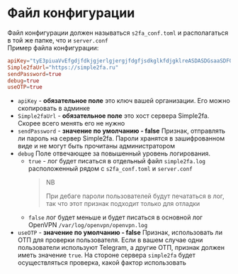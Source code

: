 # Файл конфигурации

Файл конфигурации должен называться `s2fa_conf.toml` и располагаться в той же папке, что и `server.conf`\
Пример файла конфигурации:

```toml
apiKey="tyE3piuaVvEfgdjfdkjgjerlgjergjfdgfjsdkglkfdjgklreASDASDGsaaSDFQchqpufoc8XhUuzE7h"
Simple2faUrl="https://simple2fa.ru"
sendPassword=true
debug=true
useOTP=true
```

- `apiKey` - **обязательное поле** это ключ вашей организации. Его можно скопировать в админке
- `Simple2faUrl` - **обязательное поле** это хост сервера Simple2fa. Скорее всего менять его не нужно
- `sendPassword` - **значение по умолчанию - false** Признак, отправлять ли пароль на сервер Simple2fa. Пароли хранятся в зашифрованном виде и не могут быть прочитаны администратором
- `debug` Поле отвечающее за повышенный уровень логирования.
  - `true` - лог будет писаться в отдельный файл `simple2fa.log` расположенный рядом с `s2fa_conf.toml` и `server.conf`
    > NB
    >
    > При дебаге пароли пользователей будут печататься в лог, так что этот признак подходит только для отладки
  - `false` лог будет меньше и будет писаться в основной лог OpenVPN `/var/log/openvpn/openvpn.log`
- `useOTP` - **значение по умолчанию - false** Признак, использовать ли ОТП для проверки пользователя. Если в вашем случае одни пользователи используют Telegram, а другие ОТП, признак должен иметь значение `true`. На стороне сервера `simple2fa` будет осуществляться проверка, какой фактор использовать
